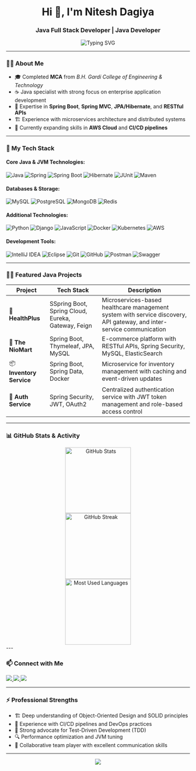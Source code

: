 <!-- Profile Header -->
<h1 align="center">Hi 👋, I'm Nitesh Dagiya</h1>
<h3 align="center">Java Full Stack Developer | Java Developer </h3>

<p align="center">
  <img src="https://readme-typing-svg.herokuapp.com?font=Fira+Code&size=22&pause=1000&center=true&vCenter=true&width=500&lines=Enterprise+Java+Developer;Spring+Boot+%7C+Microservices+%7C+REST+APIs;Clean+Code+Enthusiast+%7C+Design+Patterns" alt="Typing SVG" />
</p>

---

### 👨‍💻 About Me
- 🎓 Completed **MCA** from *B.H. Gardi College of Engineering & Technology*
- ☕ Java specialist with strong focus on enterprise application development
- 🔧 Expertise in **Spring Boot**, **Spring MVC**, **JPA/Hibernate**, and **RESTful APIs**
- 🏗️ Experience with microservices architecture and distributed systems
- 🌱 Currently expanding skills in **AWS Cloud** and **CI/CD pipelines**

---

### 🚀 My Tech Stack

#### Core Java & JVM Technologies:
![Java](https://img.shields.io/badge/Java-ED8B00?style=for-the-badge&logo=openjdk&logoColor=white)
![Spring](https://img.shields.io/badge/Spring-6DB33F?style=for-the-badge&logo=spring&logoColor=white)
![Spring Boot](https://img.shields.io/badge/Spring%20Boot-6DB33F?style=for-the-badge&logo=spring-boot&logoColor=white)
![Hibernate](https://img.shields.io/badge/Hibernate-59666C?style=for-the-badge&logo=hibernate&logoColor=white)
![JUnit](https://img.shields.io/badge/JUnit5-25A162?style=for-the-badge&logo=junit5&logoColor=white)
![Maven](https://img.shields.io/badge/Maven-C71A36?style=for-the-badge&logo=apache-maven&logoColor=white)

#### Databases & Storage:
![MySQL](https://img.shields.io/badge/MySQL-005C84?style=for-the-badge&logo=mysql&logoColor=white)
![PostgreSQL](https://img.shields.io/badge/PostgreSQL-316192?style=for-the-badge&logo=postgresql&logoColor=white)
![MongoDB](https://img.shields.io/badge/MongoDB-4EA94B?style=for-the-badge&logo=mongodb&logoColor=white)
![Redis](https://img.shields.io/badge/Redis-DC382D?style=for-the-badge&logo=redis&logoColor=white)

#### Additional Technologies:
![Python](https://img.shields.io/badge/Python-FFD43B?style=for-the-badge&logo=python&logoColor=blue)
![Django](https://img.shields.io/badge/Django-092E20?style=for-the-badge&logo=django&logoColor=white)
![JavaScript](https://img.shields.io/badge/JavaScript-F0DB4F?style=for-the-badge&logo=javascript&logoColor=black)
![Docker](https://img.shields.io/badge/Docker-2496ED?style=for-the-badge&logo=docker&logoColor=white)
![Kubernetes](https://img.shields.io/badge/Kubernetes-326CE5?style=for-the-badge&logo=kubernetes&logoColor=white)
![AWS](https://img.shields.io/badge/AWS-232F3E?style=for-the-badge&logo=amazon-aws&logoColor=white)

#### Development Tools:
![IntelliJ IDEA](https://img.shields.io/badge/IntelliJ_IDEA-000000?style=for-the-badge&logo=intellij-idea&logoColor=white)
![Eclipse](https://img.shields.io/badge/Eclipse-2C2255?style=for-the-badge&logo=eclipse&logoColor=white)
![Git](https://img.shields.io/badge/Git-F05032?style=for-the-badge&logo=git&logoColor=white)
![GitHub](https://img.shields.io/badge/GitHub-181717?style=for-the-badge&logo=github&logoColor=white)
![Postman](https://img.shields.io/badge/Postman-FF6C37?style=for-the-badge&logo=postman&logoColor=white)
![Swagger](https://img.shields.io/badge/Swagger-85EA2D?style=for-the-badge&logo=swagger&logoColor=black)

---

### 🧑‍💼 Featured Java Projects

| Project | Tech Stack | Description |
|--------|------------|-------------|
| 🏥 **HealthPlus** | SSpring Boot, Spring Cloud, Eureka, Gateway, Feign | Microservices-based healthcare management system with service discovery, API gateway, and inter-service communication |
| 🛒 **The NioMart** | Spring Boot, Thymeleaf, JPA, MySQL | E-commerce platform with RESTful APIs, Spring Security, MySQL, ElasticSearch |
| 📦 **Inventory Service** | Spring Boot, Spring Data, Docker | Microservice for inventory management with caching and event-driven updates |
| 🔐 **Auth Service** | Spring Security, JWT, OAuth2 | Centralized authentication service with JWT token management and role-based access control |

---

### 📊 GitHub Stats & Activity

<div align="center">
  <img height="180em" src="https://github-readme-stats.vercel.app/api?username=ErNitesh-d&show_icons=true&theme=radical&count_private=true" alt="GitHub Stats"/>
</div>
<div align="center">
  <img height="180em" src="https://github-readme-streak-stats.herokuapp.com/?user=ErNitesh-d&theme=radical" alt="GitHub Streak"/>
</div>
<div align="center">
  <img height="180em" src="https://github-readme-stats.vercel.app/api/top-langs/?username=ErNitesh-d&layout=compact&theme=radical" alt="Most Used Languages"/>
</div>
---

### 📫 Connect with Me

<p align="left">
  <a href="https://www.linkedin.com/in/dagiya-nitesh/" target="_blank">
    <img src="https://img.shields.io/badge/LinkedIn-0077B5?style=for-the-badge&logo=linkedin&logoColor=green" />
  </a>
  <a href="mailto:your.nitinkhatri9898@gmail.com">
    <img src="https://img.shields.io/badge/Email-D14836?style=for-the-badge&logo=gmail&logoColor=white" />
  </a>
  <a href="https://nitesh-dagiya.my.canva.site/">
    <img src="https://img.shields.io/badge/Portfolio-000?style=for-the-badge&logo=vercel&logoColor=white" />
  </a>
  </p>

---

### ⚡ Professional Strengths

- 🏗️ Deep understanding of Object-Oriented Design and SOLID principles
- 🔄 Experience with CI/CD pipelines and DevOps practices
- 🧪 Strong advocate for Test-Driven Development (TDD)
- 🔍 Performance optimization and JVM tuning
- 🤝 Collaborative team player with excellent communication skills

---

<p align="center">
  <img src="https://capsule-render.vercel.app/api?type=waving&color=0f0f0f&height=120&section=footer"/>
</p>
